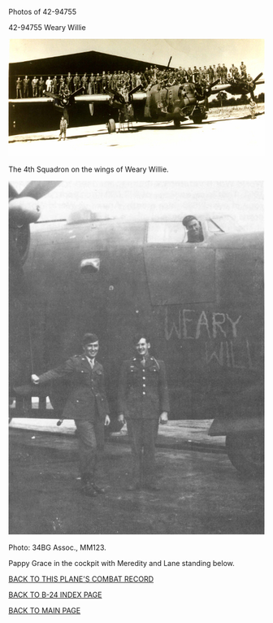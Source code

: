 
Photos of 42-94755






 




42-94755 Weary Willie  
  

![](42-94755a.jpg)  

The 4th Squadron on the wings of Weary Willie.  
  

![](42-94755.jpg)  

Photo: 34BG Assoc., MM123.  

Pappy Grace in the cockpit with Meredity and Lane standing below.  
  

[BACK TO THIS PLANE'S COMBAT RECORD](../b24s/42-94755.md)  

[BACK TO B-24 INDEX PAGE](../000b24s.md)  

[BACK TO MAIN PAGE](../index.md)


